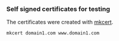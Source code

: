 
### Self signed certificates for testing

The certificates were created with [mkcert](https://github.com/FiloSottile/mkcert).

```
mkcert domain1.com www.domain1.com
```
